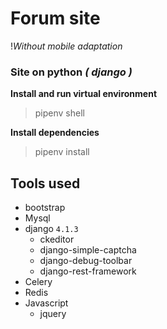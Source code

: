 # Forum site

!*Without mobile adaptation*

### Site on python *( django )*

**Install and run virtual environment**
> pipenv shell

**Install dependencies**
> pipenv install

## Tools used 
- bootstrap
- Mysql
- django `4.1.3`
    - ckeditor
    - django-simple-captcha
    - django-debug-toolbar
    - django-rest-framework
- Celery
- Redis 
- Javascript
    - jquery
